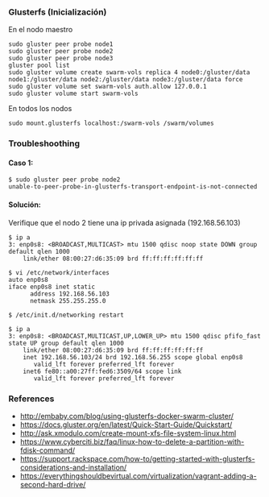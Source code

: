 ### Glusterfs (Inicialización)

En el nodo maestro
```
sudo gluster peer probe node1
sudo gluster peer probe node2
sudo gluster peer probe node3
gluster pool list
sudo gluster volume create swarm-vols replica 4 node0:/gluster/data node1:/gluster/data node2:/gluster/data node3:/gluster/data force
sudo gluster volume set swarm-vols auth.allow 127.0.0.1
sudo gluster volume start swarm-vols
```

En todos los nodos
```
sudo mount.glusterfs localhost:/swarm-vols /swarm/volumes
```

### Troubleshoothing

#### Caso 1:
```
$ sudo gluster peer probe node2
unable-to-peer-probe-in-glusterfs-transport-endpoint-is-not-connected
```

#### Solución:
Verifique que el nodo 2 tiene una ip privada asignada (192.168.56.103)
```
$ ip a
3: enp0s8: <BROADCAST,MULTICAST> mtu 1500 qdisc noop state DOWN group default qlen 1000
    link/ether 08:00:27:d6:35:09 brd ff:ff:ff:ff:ff:ff

$ vi /etc/network/interfaces
auto enp0s8
iface enp0s8 inet static
      address 192.168.56.103
      netmask 255.255.255.0

$ /etc/init.d/networking restart

$ ip a
3: enp0s8: <BROADCAST,MULTICAST,UP,LOWER_UP> mtu 1500 qdisc pfifo_fast state UP group default qlen 1000
    link/ether 08:00:27:d6:35:09 brd ff:ff:ff:ff:ff:ff
    inet 192.168.56.103/24 brd 192.168.56.255 scope global enp0s8
       valid_lft forever preferred_lft forever
    inet6 fe80::a00:27ff:fed6:3509/64 scope link
       valid_lft forever preferred_lft forever
```

### References
* http://embaby.com/blog/using-glusterfs-docker-swarm-cluster/
* https://docs.gluster.org/en/latest/Quick-Start-Guide/Quickstart/
* http://ask.xmodulo.com/create-mount-xfs-file-system-linux.html
* https://www.cyberciti.biz/faq/linux-how-to-delete-a-partition-with-fdisk-command/
* https://support.rackspace.com/how-to/getting-started-with-glusterfs-considerations-and-installation/
* https://everythingshouldbevirtual.com/virtualization/vagrant-adding-a-second-hard-drive/
